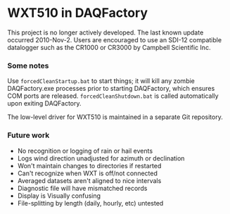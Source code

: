 WXT510 in DAQFactory
====================

This project is no longer actively developed. The last known update occurred 
2010-Nov-2. Users are encouraged to use an SDI-12 compatible datalogger such as
the CR1000 or CR3000 by Campbell Scientific Inc.

### Some notes

Use `forcedCleanStartup.bat` to start things; it will kill any zombie 
DAQFactory.exe processes prior to starting DAQFactory, which ensures COM ports
are released. `forcedCleanShutdown.bat` is called automatically upon exiting
DAQFactory.

The low-level driver for WXT510 is maintained in a separate Git repository.

### Future work

- No recognition or logging of rain or hail events
- Logs wind direction unadjusted for azimuth or declination
- Won't maintain changes to directories if restarted
- Can't recognize when WXT is off/not connected
- Averaged datasets aren't aligned to nice intervals 
- Diagnostic file will have mismatched records
- Display is Visually confusing
- File-splitting by length (daily, hourly, etc) untested

